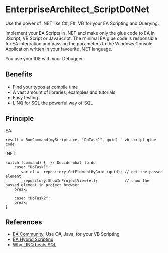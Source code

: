 # EnterpriseArchitect_ScriptDotNet
Use the power of .NET like C#, F#, VB for your EA Scripting and Querying.

Implement your EA Scripts in .NET and make only the glue code to EA in JScript, VB Script or JavaScript. The minimal EA glue code is responsible for EA integration and passing the parameters to the Windows Console Application written in your favourite .NET language.

You use your IDE with your Debugger.

## Benefits

* Find your typos at compile time
* A vast amount of libraries, examples and tutorials
* Easy testing
* [LINQ for SQL](https://www.linqpad.net/WhyLINQBeatsSQL.aspx) the powerful way of SQL

## Principle

EA:  
```vbScript 
result = RunCommand(myScript.exe, "DoTask1", guid) ' vb script glue code
```

.NET:
``` 
switch (command) {  // Decide what to do
    case: "DoTask1":
       var el = _repository.GetElementByGuid (guid); // get the passed element
       _repository.ShowInProjectView(el);            // show the passed element in project browser
    break;

    case: "DoTask2":
    break;
}
```

## References

* [EA Community](https://community.sparxsystems.com/community-resources/1065-use-c-java-for-your-vb-script), Use C#, Java, for your VB Scripting
* [EA Hybrid Scripting](https://github.com/Helmut-Ortmann/EnterpriseArchitect_hoTools/wiki/HybridScripting)
* [Why LINQ beats SQL](https://www.linqpad.net/WhyLINQBeatsSQL.aspx)


